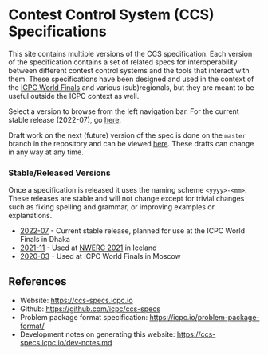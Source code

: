 # Contest Control System (CCS) Specifications

This site contains multiple versions of the CCS specification. Each version of the specification contains a set of related specs for interoperability between different contest control systems and the tools that interact with them. These specifications have been designed and used in the context of the [ICPC World Finals](https://icpc.global) and various (sub)regionals, but they are meant to be useful outside the ICPC context as well.

Select a version to browse from the left navigation bar.
For the current stable release (2022-07), go [here](https://ccs-specs.icpc.io/2022-07).

Draft work on the next (future) version of the spec is done on the `master` branch in the
repository and can be viewed [here](https://ccs-specs.icpc.io/draft).
These drafts can change in any way at any time.

### Stable/Released Versions

Once a specification is released it uses the naming scheme `<yyyy>-<mm>`.
These releases are stable and will not change except for trivial changes such
as fixing spelling and grammar, or improving examples or explanations.

* [2022-07](https://ccs-specs.icpc.io/2022-07) - Current stable release, planned for use at the ICPC World Finals in Dhaka
* [2021-11](https://ccs-specs.icpc.io/2021-11) - Used at [NWERC 2021](https://2021.nwerc.eu) in Iceland
* [2020-03](https://ccs-specs.icpc.io/2020-03) - Used at ICPC World Finals in Moscow

## References

* Website: <https://ccs-specs.icpc.io>
* Github: <https://github.com/icpc/ccs-specs>
* Problem package format specification: <https://icpc.io/problem-package-format/>
* Development notes on generating this website: <https://ccs-specs.icpc.io/dev-notes.md>